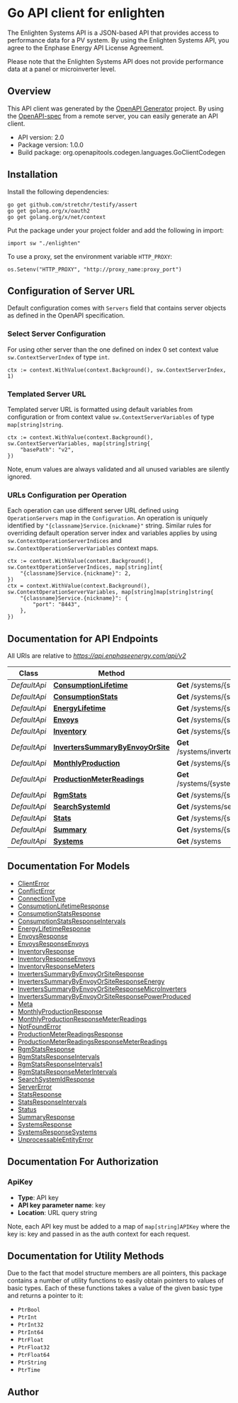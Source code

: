 # Go API client for enlighten

The Enlighten Systems API is a JSON-based API that provides access to performance data for a PV system. By using the Enlighten Systems API, you agree to the Enphase Energy API License Agreement.

Please note that the Enlighten Systems API does not provide performance data at a panel or microinverter level.

## Overview
This API client was generated by the [OpenAPI Generator](https://openapi-generator.tech) project.  By using the [OpenAPI-spec](https://www.openapis.org/) from a remote server, you can easily generate an API client.

- API version: 2.0
- Package version: 1.0.0
- Build package: org.openapitools.codegen.languages.GoClientCodegen

## Installation

Install the following dependencies:

```shell
go get github.com/stretchr/testify/assert
go get golang.org/x/oauth2
go get golang.org/x/net/context
```

Put the package under your project folder and add the following in import:

```golang
import sw "./enlighten"
```

To use a proxy, set the environment variable `HTTP_PROXY`:

```golang
os.Setenv("HTTP_PROXY", "http://proxy_name:proxy_port")
```

## Configuration of Server URL

Default configuration comes with `Servers` field that contains server objects as defined in the OpenAPI specification.

### Select Server Configuration

For using other server than the one defined on index 0 set context value `sw.ContextServerIndex` of type `int`.

```golang
ctx := context.WithValue(context.Background(), sw.ContextServerIndex, 1)
```

### Templated Server URL

Templated server URL is formatted using default variables from configuration or from context value `sw.ContextServerVariables` of type `map[string]string`.

```golang
ctx := context.WithValue(context.Background(), sw.ContextServerVariables, map[string]string{
	"basePath": "v2",
})
```

Note, enum values are always validated and all unused variables are silently ignored.

### URLs Configuration per Operation

Each operation can use different server URL defined using `OperationServers` map in the `Configuration`.
An operation is uniquely identified by `"{classname}Service.{nickname}"` string.
Similar rules for overriding default operation server index and variables applies by using `sw.ContextOperationServerIndices` and `sw.ContextOperationServerVariables` context maps.

```
ctx := context.WithValue(context.Background(), sw.ContextOperationServerIndices, map[string]int{
	"{classname}Service.{nickname}": 2,
})
ctx = context.WithValue(context.Background(), sw.ContextOperationServerVariables, map[string]map[string]string{
	"{classname}Service.{nickname}": {
		"port": "8443",
	},
})
```

## Documentation for API Endpoints

All URIs are relative to *https://api.enphaseenergy.com/api/v2*

Class | Method | HTTP request | Description
------------ | ------------- | ------------- | -------------
*DefaultApi* | [**ConsumptionLifetime**](docs/DefaultApi.md#consumptionlifetime) | **Get** /systems/{system_id}/consumption_lifetime | 
*DefaultApi* | [**ConsumptionStats**](docs/DefaultApi.md#consumptionstats) | **Get** /systems/{system_id}/consumption_stats | 
*DefaultApi* | [**EnergyLifetime**](docs/DefaultApi.md#energylifetime) | **Get** /systems/{system_id}/energy_lifetime | 
*DefaultApi* | [**Envoys**](docs/DefaultApi.md#envoys) | **Get** /systems/{system_id}/envoys | 
*DefaultApi* | [**Inventory**](docs/DefaultApi.md#inventory) | **Get** /systems/{system_id}/inventory | 
*DefaultApi* | [**InvertersSummaryByEnvoyOrSite**](docs/DefaultApi.md#inverterssummarybyenvoyorsite) | **Get** /systems/inverters_summary_by_envoy_or_site | 
*DefaultApi* | [**MonthlyProduction**](docs/DefaultApi.md#monthlyproduction) | **Get** /systems/{system_id}/monthly_production | 
*DefaultApi* | [**ProductionMeterReadings**](docs/DefaultApi.md#productionmeterreadings) | **Get** /systems/{system_id}/production_meter_readings | 
*DefaultApi* | [**RgmStats**](docs/DefaultApi.md#rgmstats) | **Get** /systems/{system_id}/rgm_stats | 
*DefaultApi* | [**SearchSystemId**](docs/DefaultApi.md#searchsystemid) | **Get** /systems/search_system_id | 
*DefaultApi* | [**Stats**](docs/DefaultApi.md#stats) | **Get** /systems/{system_id}/stats | 
*DefaultApi* | [**Summary**](docs/DefaultApi.md#summary) | **Get** /systems/{system_id}/summary | 
*DefaultApi* | [**Systems**](docs/DefaultApi.md#systems) | **Get** /systems | 


## Documentation For Models

 - [ClientError](docs/ClientError.md)
 - [ConflictError](docs/ConflictError.md)
 - [ConnectionType](docs/ConnectionType.md)
 - [ConsumptionLifetimeResponse](docs/ConsumptionLifetimeResponse.md)
 - [ConsumptionStatsResponse](docs/ConsumptionStatsResponse.md)
 - [ConsumptionStatsResponseIntervals](docs/ConsumptionStatsResponseIntervals.md)
 - [EnergyLifetimeResponse](docs/EnergyLifetimeResponse.md)
 - [EnvoysResponse](docs/EnvoysResponse.md)
 - [EnvoysResponseEnvoys](docs/EnvoysResponseEnvoys.md)
 - [InventoryResponse](docs/InventoryResponse.md)
 - [InventoryResponseEnvoys](docs/InventoryResponseEnvoys.md)
 - [InventoryResponseMeters](docs/InventoryResponseMeters.md)
 - [InvertersSummaryByEnvoyOrSiteResponse](docs/InvertersSummaryByEnvoyOrSiteResponse.md)
 - [InvertersSummaryByEnvoyOrSiteResponseEnergy](docs/InvertersSummaryByEnvoyOrSiteResponseEnergy.md)
 - [InvertersSummaryByEnvoyOrSiteResponseMicroInverters](docs/InvertersSummaryByEnvoyOrSiteResponseMicroInverters.md)
 - [InvertersSummaryByEnvoyOrSiteResponsePowerProduced](docs/InvertersSummaryByEnvoyOrSiteResponsePowerProduced.md)
 - [Meta](docs/Meta.md)
 - [MonthlyProductionResponse](docs/MonthlyProductionResponse.md)
 - [MonthlyProductionResponseMeterReadings](docs/MonthlyProductionResponseMeterReadings.md)
 - [NotFoundError](docs/NotFoundError.md)
 - [ProductionMeterReadingsResponse](docs/ProductionMeterReadingsResponse.md)
 - [ProductionMeterReadingsResponseMeterReadings](docs/ProductionMeterReadingsResponseMeterReadings.md)
 - [RgmStatsResponse](docs/RgmStatsResponse.md)
 - [RgmStatsResponseIntervals](docs/RgmStatsResponseIntervals.md)
 - [RgmStatsResponseIntervals1](docs/RgmStatsResponseIntervals1.md)
 - [RgmStatsResponseMeterIntervals](docs/RgmStatsResponseMeterIntervals.md)
 - [SearchSystemIdResponse](docs/SearchSystemIdResponse.md)
 - [ServerError](docs/ServerError.md)
 - [StatsResponse](docs/StatsResponse.md)
 - [StatsResponseIntervals](docs/StatsResponseIntervals.md)
 - [Status](docs/Status.md)
 - [SummaryResponse](docs/SummaryResponse.md)
 - [SystemsResponse](docs/SystemsResponse.md)
 - [SystemsResponseSystems](docs/SystemsResponseSystems.md)
 - [UnprocessableEntityError](docs/UnprocessableEntityError.md)


## Documentation For Authorization



### ApiKey

- **Type**: API key
- **API key parameter name**: key
- **Location**: URL query string

Note, each API key must be added to a map of `map[string]APIKey` where the key is: key and passed in as the auth context for each request.


## Documentation for Utility Methods

Due to the fact that model structure members are all pointers, this package contains
a number of utility functions to easily obtain pointers to values of basic types.
Each of these functions takes a value of the given basic type and returns a pointer to it:

* `PtrBool`
* `PtrInt`
* `PtrInt32`
* `PtrInt64`
* `PtrFloat`
* `PtrFloat32`
* `PtrFloat64`
* `PtrString`
* `PtrTime`

## Author



